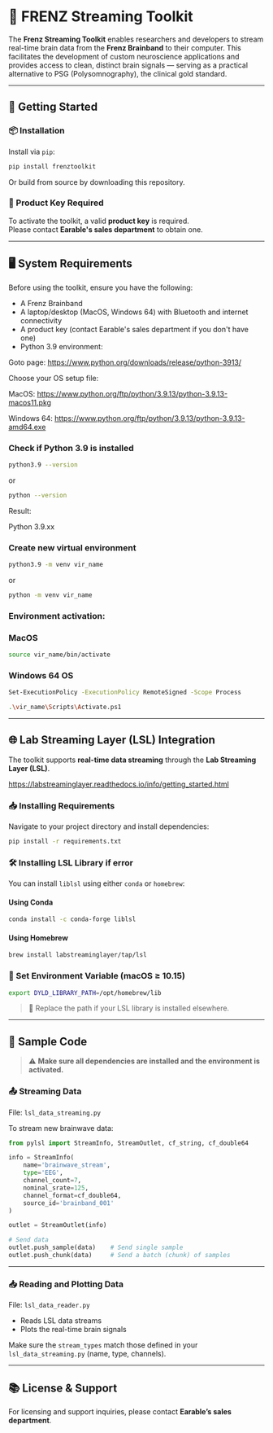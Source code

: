 # 🧠 FRENZ Streaming Toolkit

The **Frenz Streaming Toolkit** enables researchers and developers to stream real-time brain data from the **Frenz Brainband** to their computer. This facilitates the development of custom neuroscience applications and provides access to clean, distinct brain signals — serving as a practical alternative to PSG (Polysomnography), the clinical gold standard.

---

## 🚀 Getting Started

### 📦 Installation

Install via `pip`:

```bash
pip install frenztoolkit
```

Or build from source by downloading this repository.

### 🔑 Product Key Required

To activate the toolkit, a valid **product key** is required.  
Please contact **Earable's sales department** to obtain one.

---

## 🖥️ System Requirements

Before using the toolkit, ensure you have the following:

- A Frenz Brainband
- A laptop/desktop (MacOS, Windows 64) with Bluetooth and internet connectivity
- A product key (contact Earable's sales department if you don't have one)
- Python 3.9 environment:

Goto page: https://www.python.org/downloads/release/python-3913/

Choose your OS setup file:

MacOS: https://www.python.org/ftp/python/3.9.13/python-3.9.13-macos11.pkg

Windows 64: https://www.python.org/ftp/python/3.9.13/python-3.9.13-amd64.exe

### Check if Python 3.9 is installed
```bash
python3.9 --version
```
or

```bash
python --version
```

Result:

Python 3.9.xx

### Create new virtual environment
```bash
python3.9 -m venv vir_name
```
or

```bash
python -m venv vir_name
```

### Environment activation:
### MacOS
```bash
source vir_name/bin/activate  
```

### Windows 64 OS
```bash
Set-ExecutionPolicy -ExecutionPolicy RemoteSigned -Scope Process
```

```bash
.\vir_name\Scripts\Activate.ps1
```

---

## 🌐 Lab Streaming Layer (LSL) Integration


The toolkit supports **real-time data streaming** through the **Lab Streaming Layer (LSL)**.

https://labstreaminglayer.readthedocs.io/info/getting_started.html

### 📥 Installing Requirements

Navigate to your project directory and install dependencies:

```bash
pip install -r requirements.txt
```

### 🛠️ Installing LSL Library if error

You can install `liblsl` using either `conda` or `homebrew`:

#### Using Conda

```bash
conda install -c conda-forge liblsl
```

#### Using Homebrew

```bash
brew install labstreaminglayer/tap/lsl
```

### 🧭 Set Environment Variable (macOS ≥ 10.15)

```bash
export DYLD_LIBRARY_PATH=/opt/homebrew/lib
```

> 🔁 Replace the path if your LSL library is installed elsewhere.

---

## 🧬 Sample Code

> ⚠️ **Make sure all dependencies are installed and the environment is activated.**

### 📤 Streaming Data

File: `lsl_data_streaming.py`

To stream new brainwave data:

```python
from pylsl import StreamInfo, StreamOutlet, cf_string, cf_double64

info = StreamInfo(
    name='brainwave_stream',
    type='EEG',
    channel_count=7,
    nominal_srate=125,
    channel_format=cf_double64,
    source_id='brainband_001'
)

outlet = StreamOutlet(info)

# Send data
outlet.push_sample(data)    # Send single sample
outlet.push_chunk(data)     # Send a batch (chunk) of samples
```

---

### 📥 Reading and Plotting Data

File: `lsl_data_reader.py`

- Reads LSL data streams
- Plots the real-time brain signals

Make sure the `stream_types` match those defined in your `lsl_data_streaming.py` (name, type, channels).

---

## 📚 License & Support

For licensing and support inquiries, please contact **Earable’s sales department**.

